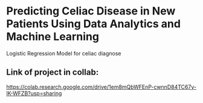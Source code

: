 # Predicting Celiac Disease in New Patients Using Data Analytics and Machine Learning
Logistic Regression Model for celiac diagnose
## Link of project in collab:
https://colab.research.google.com/drive/1em8mQbWFEnP-cwnnD84TC67y-lK-WFZB?usp=sharing 
